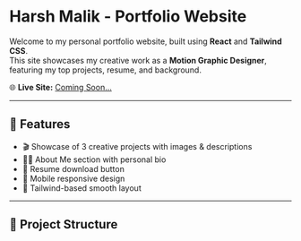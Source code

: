 # Harsh Malik - Portfolio Website

Welcome to my personal portfolio website, built using **React** and **Tailwind CSS**.  
This site showcases my creative work as a **Motion Graphic Designer**, featuring my top projects, resume, and background.

🌐 **Live Site:** [Coming Soon...](#)

---

## 📌 Features

- 🎬 Showcase of 3 creative projects with images & descriptions
- 👨‍🎨 About Me section with personal bio
- 📄 Resume download button
- 📱 Mobile responsive design
- 🎨 Tailwind-based smooth layout

---

## 📁 Project Structure


